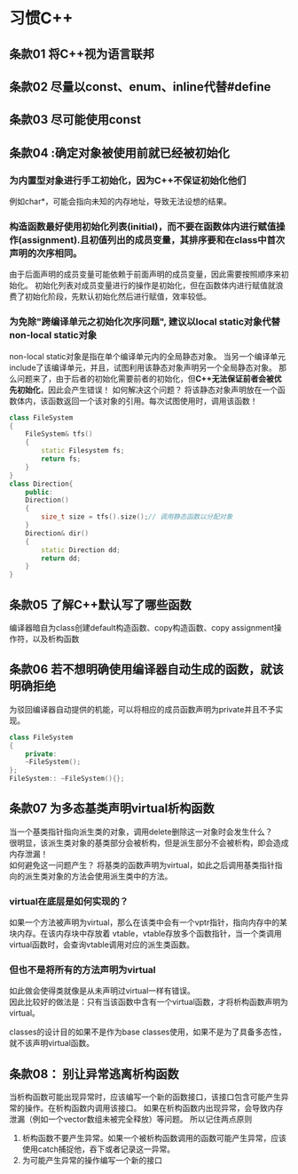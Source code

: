 # 习惯C++
## 条款01 将C++视为语言联邦
## 条款02 尽量以const、enum、inline代替#define
## 条款03 尽可能使用const
## 条款04 :确定对象被使用前就已经被初始化
### 为内置型对象进行手工初始化，因为C++不保证初始化他们

例如char*，可能会指向未知的内存地址，导致无法设想的结果。

### 构造函数最好使用初始化列表(initial)，而不要在函数体内进行赋值操作(assignment).且初值列出的成员变量，其排序要和在class中首次声明的次序相同。

由于后面声明的成员变量可能依赖于前面声明的成员变量，因此需要按照顺序来初始化。
初始化列表对成员变量进行的操作是初始化，但在函数体内进行赋值就浪费了初始化阶段，先默认初始化然后进行赋值，效率较低。

### 为免除"跨编译单元之初始化次序问题", 建议以local static对象代替non-local static对象
non-local static对象是指在单个编译单元内的全局静态对象。
当另一个编译单元include了该编译单元，并且，试图利用该静态对象声明另一个全局静态对象。
那么问题来了，由于后者的初始化需要前者的初始化，但**C++无法保证前者会被优先初始化**，因此会产生错误！
如何解决这个问题？
将该静态对象声明放在一个函数体内，该函数返回一个该对象的引用。每次试图使用时，调用该函数！
```C++
class FileSystem
{
    FileSystem& tfs()
    {
        static Filesystem fs;
        return fs;
    }
}
class Direction{
    public:
    Direction()
    {
        size_t size = tfs().size();// 调用静态函数以分配对象
    }
    Direction& dir()
    {
        static Direction dd;
        return dd;
    }
}
```

## 条款05 了解C++默认写了哪些函数
编译器暗自为class创建default构造函数、copy构造函数、copy assignment操作符，以及析构函数

## 条款06 若不想明确使用编译器自动生成的函数，就该明确拒绝
为驳回编译器自动提供的机能，可以将相应的成员函数声明为private并且不予实现。
```C++
class FileSystem
{
    private:
    ~FileSystem();
};
FileSystem:: ~FileSystem(){};
```

## 条款07 为多态基类声明virtual析构函数
当一个基类指针指向派生类的对象，调用delete删除这一对象时会发生什么？  
很明显，该派生类对象的基类部分会被析构，但是派生部分不会被析构，即会造成内存泄漏！  
如何避免这一问题产生？
将基类的函数声明为virtual，如此之后调用基类指针指向的派生类对象的方法会使用派生类中的方法。

### virtual在底层是如何实现的？
如果一个方法被声明为virtual，那么在该类中会有一个vptr指针，指向内存中的某块内存。在该内存块中存放着
vtable，vtable存放多个函数指针，当一个类调用virtual函数时，会查询vtable调用对应的派生类函数。

### 但也不是将所有的方法声明为virtual
如此做会使得类就像是从未声明过virtual一样有错误。  
因此比较好的做法是：只有当该函数中含有一个virtual函数，才将析构函数声明为virtual。

classes的设计目的如果不是作为base classes使用，如果不是为了具备多态性，就不该声明virtual函数。


## 条款08： 别让异常逃离析构函数
当析构函数可能出现异常时，应该编写一个新的函数接口，该接口包含可能产生异常的操作。在析构函数内调用该接口。
如果在析构函数内出现异常，会导致内存泄漏（例如一个vector数组未被完全释放）等问题。
所以记住两点原则
1. 析构函数不要产生异常。如果一个被析构函数调用的函数可能产生异常，应该使用catch捕捉他，吞下或者记录这一异常。
2. 为可能产生异常的操作编写一个新的接口
